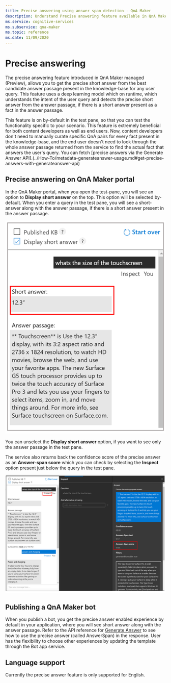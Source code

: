 ```yaml
---
title: Precise answering using answer span detection - QnA Maker
description: Understand Precise answering feature available in QnA Maker managed.
ms.service: cognitive-services
ms.subservice: qna-maker
ms.topic: reference
ms.date: 11/09/2020
---
```


# Precise answering

The precise answering feature introduced in QnA Maker managed (Preview), allows you to get the precise short answer from the best candidate answer passage present in the knowledge-base for any user query. This feature uses a deep learning model which on runtime, which understands the intent of the user query and 
detects the precise short answer from the answer passage, if there is a short answer present as a fact in the answer passage. 

This feature is on by-default in the test pane, so that you can test the functionality specific to your scenario. This feature is extremely beneficial for both content developers as well as 
end users. Now, content developers don't need to manually curate specific QnA pairs for every fact present in the knowledge-base, and the end user doesn't need to look through the whole answer passage returned from the service to find the actual fact that answers the user's query. You can fetch [precise answers via the Generate Answer API].(../How-To/metadata-generateanswer-usage.md#get-precise-answers-with-generateanswer-api)

## Precise answering on QnA Maker portal

In the QnA Maker portal, when you open the test-pane, you will see an option to **Display short answer** on the top. This option will be selected by-default. 
When you enter a query in the test pane, you will see a short-answer along with the answer passage, if there is a short answer present in the answer passage.
 
![Managed enabled test pane](../QnAMaker/media/conversational-context/test-pane-with-managed.png)

You can unselect the **Display short answer** option, if you want to see only the answer passage in the test pane. 

The service also returns back the confidence score of the precise answer as an **Answer-span score** which you can check by selecting the **Inspect** option present just below the query in the test pane.

![Managed answer span score](../QnAMaker/media/conversational-context/managed-answer-span-score.png)

## Publishing a QnA Maker bot

When you publish a bot, you get the precise answer enabled experience by default in your application, where you will see short answer along with the answer passage. Refer to the API reference for [Generate Answer](/rest/api/cognitiveservices/qnamakerv5.0-preview.1/knowledgebase/generateanswer#answerspan) to see how to use the precise answer (called AnswerSpan) in the response. User has the flexibility to choose other experiences by updating the template through the Bot app service. 

## Language support

Currently the precise answer feature is only supported for English.
